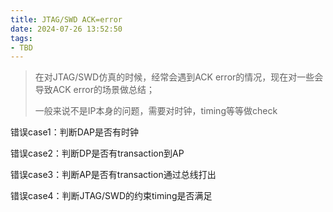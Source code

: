 ```yaml
---
title: JTAG/SWD ACK=error
date: 2024-07-26 13:52:50
tags:
- TBD
---
```


> 在对JTAG/SWD仿真的时候，经常会遇到ACK error的情况，现在对一些会导致ACK error的场景做总结；
>
> 一般来说不是IP本身的问题，需要对时钟，timing等等做check

错误case1：判断DAP是否有时钟



错误case2：判断DP是否有transaction到AP



错误case3：判断AP是否有transaction通过总线打出



错误case4：判断JTAG/SWD的约束timing是否满足
